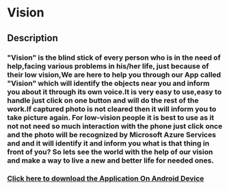 # Vision
<H2>Description</H2>
<h3>
"Vision" is the blind stick of every person who is in the need of help,facing  various problems in his/her life, just because of their low vision,We are here to  help you through our App called "Vision" which will identify the objects near you  and inform you about it through its own voice.It is very easy to use,easy to handle just click on one button and will do the rest of the work.If captured photo is not cleared then it will inform you to take picture again.
For low-vision people it is best to use as it not not need so much interaction with the phone just click once and the photo will be recognized by Microsoft Azure Services and and it will identify it and inform you what is that thing in front of you?
So lets see the world with the help of our vision and make a way to live a new and better life for needed ones. 
</h3>


<h3><a href="https://drive.google.com/file/d/1SMPAz5OdaPkXIqJO54uP0V-_xHhFsGWr/view?usp=sharing">Click here to download the Application On Android Device</a></h3>
